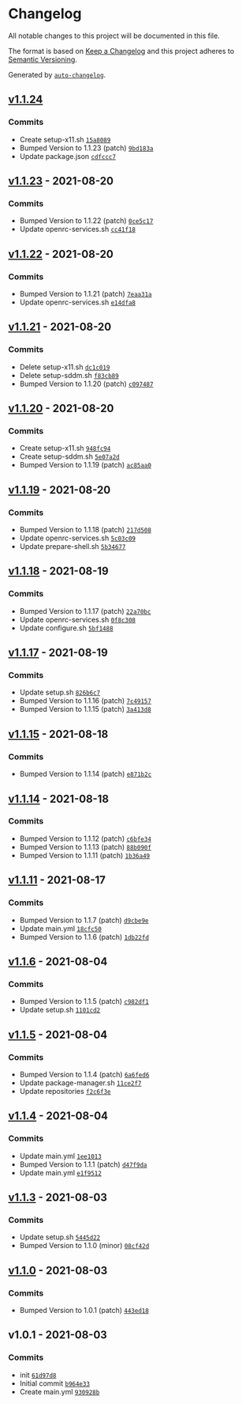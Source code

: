 # Changelog

All notable changes to this project will be documented in this file.

The format is based on [Keep a Changelog](https://keepachangelog.com/en/1.0.0/)
and this project adheres to [Semantic Versioning](https://semver.org/spec/v2.0.0.html).

Generated by [`auto-changelog`](https://github.com/CookPete/auto-changelog).

## [v1.1.24](https://github.com/PhotonOS/builder/compare/v1.1.23...v1.1.24)

### Commits

- Create setup-x11.sh [`15a8089`](https://github.com/PhotonOS/builder/commit/15a8089507fa8ea042564553b59d2057abb7eadb)
- Bumped Version to 1.1.23 (patch) [`9bd183a`](https://github.com/PhotonOS/builder/commit/9bd183ad108cb229830eedd99108c106d23fbfd9)
- Update package.json [`cdfccc7`](https://github.com/PhotonOS/builder/commit/cdfccc75eea0374ce31662d95bff9107cf0fccf0)

## [v1.1.23](https://github.com/PhotonOS/builder/compare/v1.1.22...v1.1.23) - 2021-08-20

### Commits

- Bumped Version to 1.1.22 (patch) [`0ce5c17`](https://github.com/PhotonOS/builder/commit/0ce5c176b862d2a4750f2b707927bd69acf39fd1)
- Update openrc-services.sh [`cc41f18`](https://github.com/PhotonOS/builder/commit/cc41f1804e175f5c4d2652cf5c94321a69cb8d4a)

## [v1.1.22](https://github.com/PhotonOS/builder/compare/v1.1.21...v1.1.22) - 2021-08-20

### Commits

- Bumped Version to 1.1.21 (patch) [`7eaa31a`](https://github.com/PhotonOS/builder/commit/7eaa31a67b6f5e5f0830aa18ad6e102cd4af1aaf)
- Update openrc-services.sh [`e14dfa8`](https://github.com/PhotonOS/builder/commit/e14dfa8b92d5254adb08207220e50b80a0392a06)

## [v1.1.21](https://github.com/PhotonOS/builder/compare/v1.1.20...v1.1.21) - 2021-08-20

### Commits

- Delete setup-x11.sh [`dc1c019`](https://github.com/PhotonOS/builder/commit/dc1c0194db35bbe70fd363cf16175519cf78bf81)
- Delete setup-sddm.sh [`f83cb89`](https://github.com/PhotonOS/builder/commit/f83cb89fbe165f63f7586103f7a26985dee78ddb)
- Bumped Version to 1.1.20 (patch) [`c097487`](https://github.com/PhotonOS/builder/commit/c0974873a5313b407bbd20dcd03501a7c344fb90)

## [v1.1.20](https://github.com/PhotonOS/builder/compare/v1.1.19...v1.1.20) - 2021-08-20

### Commits

- Create setup-x11.sh [`948fc94`](https://github.com/PhotonOS/builder/commit/948fc94368536ad8e3a82bd8e3e2076b9db5165f)
- Create setup-sddm.sh [`5e07a2d`](https://github.com/PhotonOS/builder/commit/5e07a2dccc0483db2c44207659edf51769fc3456)
- Bumped Version to 1.1.19 (patch) [`ac85aa0`](https://github.com/PhotonOS/builder/commit/ac85aa0719f2493667c01aa9b6a9751297ef2974)

## [v1.1.19](https://github.com/PhotonOS/builder/compare/v1.1.18...v1.1.19) - 2021-08-20

### Commits

- Bumped Version to 1.1.18 (patch) [`217d508`](https://github.com/PhotonOS/builder/commit/217d5086eac29ec737bc98e27c6ad89405ee49cc)
- Update openrc-services.sh [`5c03c09`](https://github.com/PhotonOS/builder/commit/5c03c09edddae36af7f80c2b22a851afdaece2bd)
- Update prepare-shell.sh [`5b34677`](https://github.com/PhotonOS/builder/commit/5b346772cd57e69da1c31caacc8fa26ff7d776be)

## [v1.1.18](https://github.com/PhotonOS/builder/compare/v1.1.17...v1.1.18) - 2021-08-19

### Commits

- Bumped Version to 1.1.17 (patch) [`22a70bc`](https://github.com/PhotonOS/builder/commit/22a70bc1f308541767a20eb2300d272134e535fd)
- Update openrc-services.sh [`0f8c308`](https://github.com/PhotonOS/builder/commit/0f8c3085a69991b220789134a45eaed6b6b4a534)
- Update configure.sh [`5bf1488`](https://github.com/PhotonOS/builder/commit/5bf14886250d8fd643eae15b1c440085a9f583bc)

## [v1.1.17](https://github.com/PhotonOS/builder/compare/v1.1.15...v1.1.17) - 2021-08-19

### Commits

- Update setup.sh [`826b6c7`](https://github.com/PhotonOS/builder/commit/826b6c722d308cdce5261342ba39ac53e2965e46)
- Bumped Version to 1.1.16 (patch) [`7c49157`](https://github.com/PhotonOS/builder/commit/7c491572699b34668dffc1f0264d139594eedf7a)
- Bumped Version to 1.1.15 (patch) [`3a413d8`](https://github.com/PhotonOS/builder/commit/3a413d89feec20e426c45d7546392303755d3334)

## [v1.1.15](https://github.com/PhotonOS/builder/compare/v1.1.14...v1.1.15) - 2021-08-18

### Commits

- Bumped Version to 1.1.14 (patch) [`e871b2c`](https://github.com/PhotonOS/builder/commit/e871b2c69f95950e17abe2b6a025a51112593b77)

## [v1.1.14](https://github.com/PhotonOS/builder/compare/v1.1.11...v1.1.14) - 2021-08-18

### Commits

- Bumped Version to 1.1.12 (patch) [`c6bfe34`](https://github.com/PhotonOS/builder/commit/c6bfe340ae62b98c3d5d52f7841e2ad2f05e6184)
- Bumped Version to 1.1.13 (patch) [`88b090f`](https://github.com/PhotonOS/builder/commit/88b090f2928df6eba42d7972e94dfe60a26e4c4a)
- Bumped Version to 1.1.11 (patch) [`1b36a49`](https://github.com/PhotonOS/builder/commit/1b36a49b60795da6f00e269a39f54893d367cb92)

## [v1.1.11](https://github.com/PhotonOS/builder/compare/v1.1.6...v1.1.11) - 2021-08-17

### Commits

- Bumped Version to 1.1.7 (patch) [`d9cbe9e`](https://github.com/PhotonOS/builder/commit/d9cbe9e96840fae109bfab99aa36c3df031d7940)
- Update main.yml [`18cfc50`](https://github.com/PhotonOS/builder/commit/18cfc50d953722a9877133e4fe027e153e31d498)
- Bumped Version to 1.1.6 (patch) [`1db22fd`](https://github.com/PhotonOS/builder/commit/1db22fdd15041228605a350844080de0352e00be)

## [v1.1.6](https://github.com/PhotonOS/builder/compare/v1.1.5...v1.1.6) - 2021-08-04

### Commits

- Bumped Version to 1.1.5 (patch) [`c982df1`](https://github.com/PhotonOS/builder/commit/c982df1c72c9e3a3d88f9692a045df13c2bc0c6d)
- Update setup.sh [`1101cd2`](https://github.com/PhotonOS/builder/commit/1101cd21d17c0761b74f2d20737cb9307c7b705a)

## [v1.1.5](https://github.com/PhotonOS/builder/compare/v1.1.4...v1.1.5) - 2021-08-04

### Commits

- Bumped Version to 1.1.4 (patch) [`6a6fed6`](https://github.com/PhotonOS/builder/commit/6a6fed6b4533410900fb4aa62a71685218cd1c01)
- Update package-manager.sh [`11ce2f7`](https://github.com/PhotonOS/builder/commit/11ce2f7f18e9a7f62843c064117b7dbec4dc2434)
- Update repositories [`f2c6f3e`](https://github.com/PhotonOS/builder/commit/f2c6f3eb943680e5571f11d6e53de6e168802ff7)

## [v1.1.4](https://github.com/PhotonOS/builder/compare/v1.1.3...v1.1.4) - 2021-08-04

### Commits

- Update main.yml [`1ee1013`](https://github.com/PhotonOS/builder/commit/1ee10133c2582560c263835c8e7ccf0d5cbd2da1)
- Bumped Version to 1.1.1 (patch) [`d47f9da`](https://github.com/PhotonOS/builder/commit/d47f9da2d66b9e851b4db3aab1dd961227d35208)
- Update main.yml [`e1f9512`](https://github.com/PhotonOS/builder/commit/e1f95127e41dc8667e6b3c73af29eef96cee03f6)

## [v1.1.3](https://github.com/PhotonOS/builder/compare/v1.1.0...v1.1.3) - 2021-08-03

### Commits

- Update setup.sh [`5445d22`](https://github.com/PhotonOS/builder/commit/5445d22ac788eeef00167bc0c8ba1df199fbea13)
- Bumped Version to 1.1.0 (minor) [`08cf42d`](https://github.com/PhotonOS/builder/commit/08cf42da7b464d0b910b14fe1008afeb0da9a232)

## [v1.1.0](https://github.com/PhotonOS/builder/compare/v1.0.1...v1.1.0) - 2021-08-03

### Commits

- Bumped Version to 1.0.1 (patch) [`443ed18`](https://github.com/PhotonOS/builder/commit/443ed183ba15dd024a8c8c26dcc0f81462e6ca4b)

## v1.0.1 - 2021-08-03

### Commits

- init [`61d97d8`](https://github.com/PhotonOS/builder/commit/61d97d8645226e0b5fc223e05bc827dfabbe8ee6)
- Initial commit [`b964e33`](https://github.com/PhotonOS/builder/commit/b964e33bfc7a5b81bcc6b13c489ba6c1ca3d6c19)
- Create main.yml [`930928b`](https://github.com/PhotonOS/builder/commit/930928b14f3409329cebb5310bb1edc774390b59)
